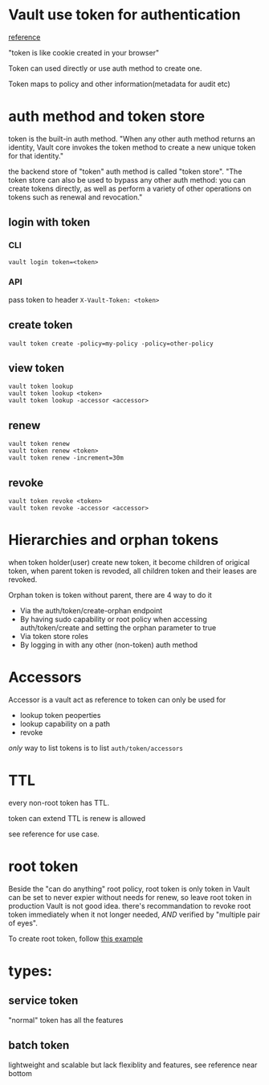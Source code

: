 # Vault use token for authentication
[reference](https://www.vaultproject.io/docs/concepts/tokens.html)

"token is like cookie created in your browser"

Token can used directly or use auth method to create one.

Token maps to policy and other information(metadata for audit etc)

# auth method and token store
token is the built-in auth method. "When any other auth method returns an identity, Vault core invokes the token method to create a new unique token for that identity."

the backend store of "token" auth method is called "token store". "The token store can also be used to bypass any other auth method: you can create tokens directly, as well as perform a variety of other operations on tokens such as renewal and revocation."

## login with token
### CLI
`vault login token=<token>`
### API
pass token to header `X-Vault-Token: <token>`


## create token
`vault token create -policy=my-policy -policy=other-policy`

## view token
```
vault token lookup
vault token lookup <token>
vault token lookup -accessor <accessor>
```
## renew
```
vault token renew 
vault token renew <token>
vault token renew -increment=30m 
 ```
 
 ## revoke
 ```
 vault token revoke <token>
 vault token revoke -accessor <accessor>
 ```

# Hierarchies and orphan tokens
when token holder(user) create new token, it become children of origical token, when parent token is revoded, all children token and their leases are revoked.

Orphan token is token without parent, there are 4 way to do it

*    Via the auth/token/create-orphan endpoint
*    By having sudo capability or root policy when accessing auth/token/create and setting the orphan parameter to true
*    Via token store roles
*    By logging in with any other (non-token) auth method

# Accessors
Accessor is a vault act as reference to token can only be used for
* lookup token peoperties
* lookup capability on a path
* revoke

*only* way to list tokens is to list `auth/token/accessors`

# TTL
every non-root token has TTL.

token can extend TTL is renew is allowed

see reference for use case.

# root token
Beside the "can do anything" root policy, root token is only token in Vault can be set to never expier without needs for renew, so leave root token in production Vault is not good idea. there's recommandation to revoke root token immediately when it not longer needed, *AND* verified by "multiple pair of eyes".

To create root token, follow [this example](https://learn.hashicorp.com/vault/operations/ops-generate-root)

# types:
## service token
"normal" token has all the features
## batch token
lightweight and scalable but lack flexiblity and features, see reference near bottom

